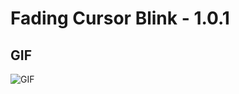 Fading Cursor Blink - 1.0.1
=========


## GIF
![GIF](https://github.com/dustindowell22/fading-cursor-blink-brackets-extension/blob/master/preview.gif)
